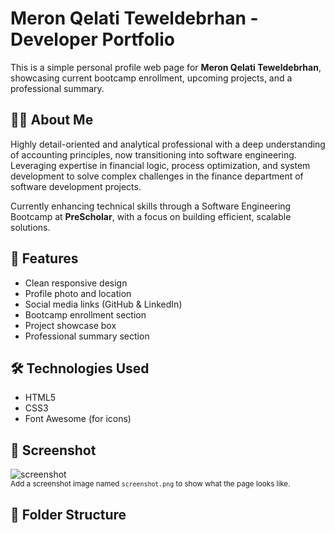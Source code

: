# Meron Qelati Teweldebrhan - Developer Portfolio

This is a simple personal profile web page for **Meron Qelati Teweldebrhan**, showcasing current bootcamp enrollment, upcoming projects, and a professional summary.

## 👩‍💻 About Me

Highly detail-oriented and analytical professional with a deep understanding of accounting principles, now transitioning into software engineering. 
Leveraging expertise in financial logic, process optimization, and system development to solve complex challenges in the finance department of software development projects.

Currently enhancing technical skills through a Software Engineering Bootcamp at **PreScholar**, with a focus on building efficient, scalable solutions.

## 🚀 Features

- Clean responsive design
- Profile photo and location
- Social media links (GitHub & LinkedIn)
- Bootcamp enrollment section
- Project showcase box
- Professional summary section

## 🛠 Technologies Used

- HTML5
- CSS3
- Font Awesome (for icons)

## 📸 Screenshot

![screenshot](screenshot.png)  
<sub>Add a screenshot image named `screenshot.png` to show what the page looks like.</sub>

## 📂 Folder Structure

